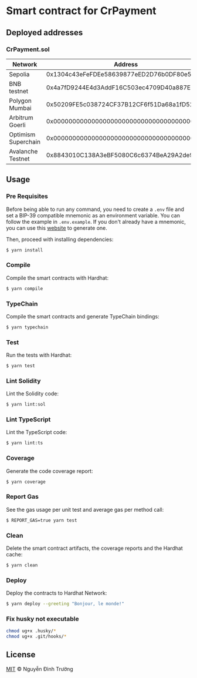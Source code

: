 # Smart contract for CrPayment

## Deployed addresses

### CrPayment.sol

| Network             | Address                                    |
| ------------------- | ------------------------------------------ |
| Sepolia             | 0x1304c43eFeFDEe58639877eED2D76b0DF80e50Fa |
| BNB testnet         | 0x4a7fD9244E4d3AddF16C503ec4709D40a887E499 |
| Polygon Mumbai      | 0x50209FE5c038724CF37B12CF6f51Da68a1fD5221 |
| Arbitrum Goerli     | 0x0000000000000000000000000000000000000000 |
| Optimism Superchain | 0x0000000000000000000000000000000000000000 |
| Avalanche Testnet   | 0x8843010C138A3eBF5080C6c6374BeA29A2de9e4C |

## Usage

### Pre Requisites

Before being able to run any command, you need to create a `.env` file and set a BIP-39 compatible mnemonic as an
environment variable. You can follow the example in `.env.example`. If you don't already have a mnemonic, you can use
this [website](https://iancoleman.io/bip39/) to generate one.

Then, proceed with installing dependencies:

```sh
$ yarn install
```

### Compile

Compile the smart contracts with Hardhat:

```sh
$ yarn compile
```

### TypeChain

Compile the smart contracts and generate TypeChain bindings:

```sh
$ yarn typechain
```

### Test

Run the tests with Hardhat:

```sh
$ yarn test
```

### Lint Solidity

Lint the Solidity code:

```sh
$ yarn lint:sol
```

### Lint TypeScript

Lint the TypeScript code:

```sh
$ yarn lint:ts
```

### Coverage

Generate the code coverage report:

```sh
$ yarn coverage
```

### Report Gas

See the gas usage per unit test and average gas per method call:

```sh
$ REPORT_GAS=true yarn test
```

### Clean

Delete the smart contract artifacts, the coverage reports and the Hardhat cache:

```sh
$ yarn clean
```

### Deploy

Deploy the contracts to Hardhat Network:

```sh
$ yarn deploy --greeting "Bonjour, le monde!"
```

### Fix husky not executable

```sh
chmod ug+x .husky/*
chmod ug+x .git/hooks/*
```

## License

[MIT](./LICENSE.md) © Nguyễn Đình Trường
